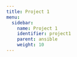 ```yaml
---
title: Project 1
menu:
  sidebar:
    name: Project 1
    identifier: project1
    parent: ansible
    weight: 10
---
```

